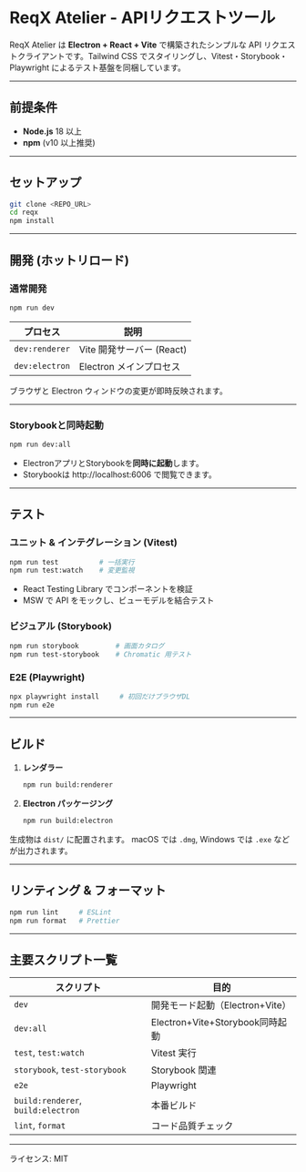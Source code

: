# ReqX Atelier - APIリクエストツール

ReqX Atelier は **Electron + React + Vite** で構築されたシンプルな API リクエストクライアントです。Tailwind CSS でスタイリングし、Vitest・Storybook・Playwright によるテスト基盤を同梱しています。

---

## 前提条件
- **Node.js** 18 以上
- **npm** (v10 以上推奨)

---

## セットアップ

```bash
git clone <REPO_URL>
cd reqx
npm install
```

---

## 開発 (ホットリロード)

### 通常開発

```bash
npm run dev
```

| プロセス | 説明 |
|----------|------|
| `dev:renderer` | Vite 開発サーバー (React) |
| `dev:electron` | Electron メインプロセス |

ブラウザと Electron ウィンドウの変更が即時反映されます。

---

### Storybookと同時起動

```bash
npm run dev:all
```

- ElectronアプリとStorybookを**同時に起動**します。
- Storybookは http://localhost:6006 で閲覧できます。

---

## テスト

### ユニット & インテグレーション (Vitest)

```bash
npm run test          # 一括実行
npm run test:watch    # 変更監視
```

- React Testing Library でコンポーネントを検証
- MSW で API をモックし、ビューモデルを結合テスト

### ビジュアル (Storybook)

```bash
npm run storybook         # 画面カタログ
npm run test-storybook    # Chromatic 用テスト
```

### E2E (Playwright)

```bash
npx playwright install     # 初回だけブラウザDL
npm run e2e
```

---

## ビルド

1. **レンダラー**
   ```bash
   npm run build:renderer
   ```
2. **Electron パッケージング**
   ```bash
   npm run build:electron
   ```

生成物は `dist/` に配置されます。
macOS では `.dmg`, Windows では `.exe` などが出力されます。

---

## リンティング & フォーマット

```bash
npm run lint     # ESLint
npm run format   # Prettier
```

---

## 主要スクリプト一覧

| スクリプト | 目的 |
|------------|------|
| `dev` | 開発モード起動（Electron+Vite） |
| `dev:all` | Electron+Vite+Storybook同時起動 |
| `test`, `test:watch` | Vitest 実行 |
| `storybook`, `test-storybook` | Storybook 関連 |
| `e2e` | Playwright |
| `build:renderer`, `build:electron` | 本番ビルド |
| `lint`, `format` | コード品質チェック |

---

ライセンス: MIT

